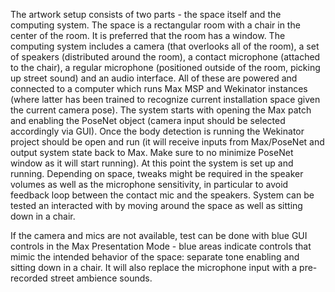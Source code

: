 The artwork setup consists of two parts - the space itself and the computing system. The space is a rectangular room with a chair in the center of the room. It is preferred that the room has a window. The computing system includes a camera (that overlooks all of the room), a set of speakers (distributed around the room), a contact microphone (attached to the chair), a regular microphone (positioned outside of the room, picking up street sound) and an audio interface. All of these are powered and connected to a computer which runs Max MSP and Wekinator instances (where latter has been trained to recognize current installation space given the current camera pose). The system starts with opening the Max patch and enabling the PoseNet object (camera input should be selected accordingly via GUI). Once the body detection is running the Wekinator project should be open and run (it will receive inputs from Max/PoseNet and output system state back to Max. Make sure to no minimize PoseNet window as it will start running). At this point the system is set up and running. Depending on space, tweaks might be required in the speaker volumes as well as the microphone sensitivity, in particular to avoid feedback loop between the contact mic and the speakers. System can be tested an interacted with by moving around the space as well as sitting down in a chair.

If the camera and mics are not available, test can be done with blue GUI controls in the Max Presentation Mode - blue areas indicate controls that mimic the intended behavior of the space: separate tone enabling and sitting down in a chair. It will also replace the microphone input with a pre-recorded street ambience sounds.